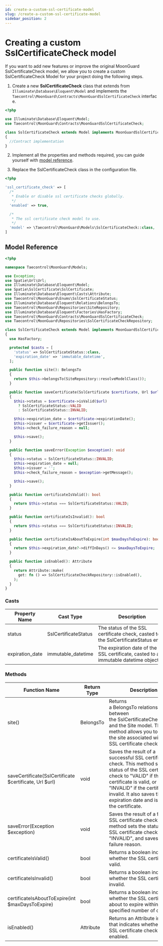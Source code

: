 ```yaml
---
id: create-a-custom-ssl-certificate-model
slug: /create-a-custom-ssl-certificate-model
sidebar_position: 2
---
```


# Creating a custom SslCertificateCheck model

If you want to add new features or improve the original MoonGuard
SslCertificateCheck model, we allow you to create a custom SslCertificateCheck
Model for your project doing the following steps.

1. Create a new **SslCertificateCheck** class that extends from 
`Illuminate\Database\Eloquent\Model` and implements the 
`Taecontrol\MoonGuard\Contracts\MoonGuardSslCertificateCheck` interface.

  ```php
  <?php

  use Illuminate\Database\Eloquent\Model;
  use Taecontrol\MoonGuard\Contracts\MoonGuardSslCertificateCheck;

  class SslCertificateCheck extends Model implements MoonGuardSslCertificateCheck
  {
    //Contract implementation
  }
  ```

2. Implement all the properties and methods required, you can guide yourself
with [model reference](./create-a-custom-ssl-certificate-model#model-reference).

3. Replace the SslCertificateCheck class in the configuration file.

  ```php
  <?php

  'ssl_certificate_check' => [
    /*
     * Enable or disable ssl certificate checks globally.
     */
    'enabled' => true,

    /*
     * The ssl certificate check model to use.
     */
    'model' => \Taecontrol\MoonGuard\Models\SslCertificateCheck::class,
  ]
  ```

## Model Reference

```php
<?php

namespace Taecontrol\MoonGuard\Models;

use Exception;
use Spatie\Url\Url;
use Illuminate\Database\Eloquent\Model;
use Spatie\SslCertificate\SslCertificate;
use Illuminate\Database\Eloquent\Casts\Attribute;
use Taecontrol\MoonGuard\Enums\SslCertificateStatus;
use Illuminate\Database\Eloquent\Relations\BelongsTo;
use Taecontrol\MoonGuard\Repositories\SiteRepository;
use Illuminate\Database\Eloquent\Factories\HasFactory;
use Taecontrol\MoonGuard\Contracts\MoonGuardSslCertificateCheck;
use Taecontrol\MoonGuard\Repositories\SslCertificateCheckRepository;

class SslCertificateCheck extends Model implements MoonGuardSslCertificateCheck
{
  use HasFactory;

  protected $casts = [
    'status' => SslCertificateStatus::class,
    'expiration_date' => 'immutable_datetime',
  ];

  public function site(): BelongsTo
  {
    return $this->belongsTo(SiteRepository::resolveModelClass());
  }

  public function saveCertificate(SslCertificate $certificate, Url $url): void
  {
    $this->status = $certificate->isValid($url)
      ? SslCertificateStatus::VALID
      : SslCertificateStatus::INVALID;

    $this->expiration_date = $certificate->expirationDate();
    $this->issuer = $certificate->getIssuer();
    $this->check_failure_reason = null;

    $this->save();
  }

  public function saveError(Exception $exception): void
  {
    $this->status = SslCertificateStatus::INVALID;
    $this->expiration_date = null;
    $this->issuer = '';
    $this->check_failure_reason = $exception->getMessage();

    $this->save();
  }

  public function certificateIsValid(): bool
  {
    return $this->status === SslCertificateStatus::VALID;
  }

  public function certificateIsInvalid(): bool
  {
    return $this->status === SslCertificateStatus::INVALID;
  }

  public function certificateIsAboutToExpire(int $maxDaysToExpire): bool
  {
    return $this->expiration_date?->diffInDays() <= $maxDaysToExpire;
  }

  public function isEnabled(): Attribute
  {
    return Attribute::make(
      get: fn () => SslCertificateCheckRepository::isEnabled(),
    );
  }
}
```

### Casts

| Property Name | Cast Type | Description |
| --- | --- | --- |
| status | SslCertificateStatus | The status of the SSL certificate check, casted to the SslCertificateStatus enum |
| expiration_date | immutable_datetime | The expiration date of the SSL certificate, casted to an immutable datetime object |

### Methods

| Function Name | Return Type | Description |
| --- | --- | --- |
| site() | BelongsTo | Returns a BelongsTo relationship between the SslCertificateCheck model and the Site model. This method allows you to retrieve the site associated with the SSL certificate check. |
| saveCertificate(SslCertificate $certificate, Url $url) | void | Saves the result of a successful SSL certificate check. This method sets the status of the SSL certificate check to "VALID" if the certificate is valid, or "INVALID" if the certificate is invalid. It also saves the expiration date and issuer of the certificate. |
| saveError(Exception $exception) | void | Saves the result of a failed SSL certificate check. This method sets the status of the SSL certificate check to "INVALID", and saves the failure reason. |
| certificateIsValid() | bool | Returns a boolean indicating whether the SSL certificate is valid. |
| certificateIsInvalid() | bool | Returns a boolean indicating whether the SSL certificate is invalid. |
| certificateIsAboutToExpire(int $maxDaysToExpire) | bool | Returns a boolean indicating whether the SSL certificate is about to expire within the specified number of days. |
| isEnabled() | Attribute | Returns an Attribute instance that indicates whether the SSL certificate check is enabled. |
